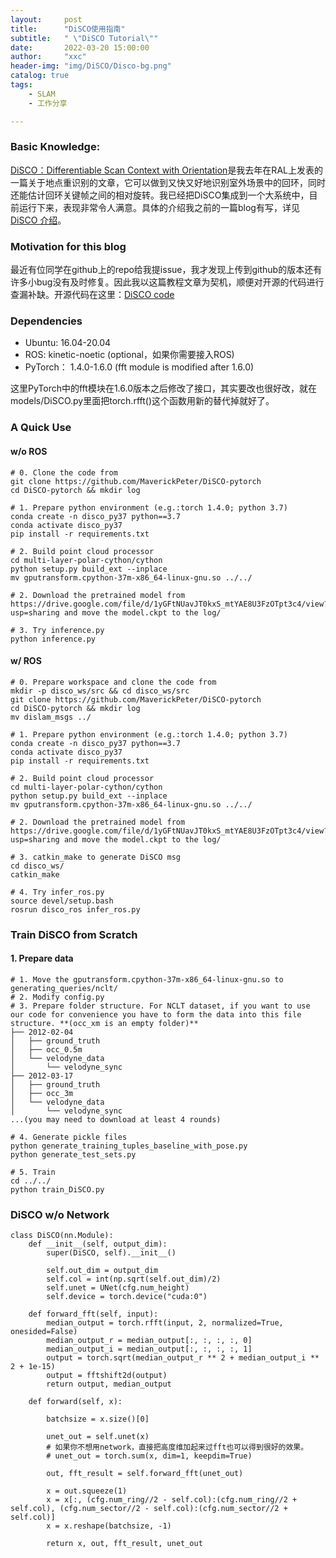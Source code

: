 ```yaml
---
layout:     post
title:      "DiSCO使用指南"
subtitle:   " \"DiSCO Tutorial\""
date:       2022-03-20 15:00:00
author:     "xxc"
header-img: "img/DiSCO/Disco-bg.png"
catalog: true
tags:
    - SLAM
    - 工作分享

---
```

<head>
    <script src="https://cdn.mathjax.org/mathjax/latest/MathJax.js?config=TeX-AMS-MML_HTMLorMML" type="text/javascript"></script>
    <script type="text/x-mathjax-config">
        MathJax.Hub.Config({
            tex2jax: {
            skipTags: ['script', 'noscript', 'style', 'textarea', 'pre'],
            inlineMath: [['$','$']]
            }
        });
    </script>
</head>

### Basic Knowledge:

[DiSCO：Differentiable Scan Context with Orientation](https://ieeexplore.ieee.org/abstract/document/9359460)是我去年在RAL上发表的一篇关于地点重识别的文章，它可以做到又快又好地识别室外场景中的回环，同时还能估计回环关键帧之间的相对旋转。我已经把DiSCO集成到一个大系统中，目前运行下来，表现非常令人满意。具体的介绍我之前的一篇blog有写，详见[DiSCO 介绍](https://maverickpeter.github.io/2021/09/19/DiSCO/)。


### Motivation for this blog

最近有位同学在github上的repo给我提issue，我才发现上传到github的版本还有许多小bug没有及时修复。因此我以这篇教程文章为契机，顺便对开源的代码进行查漏补缺。开源代码在这里：[DiSCO code](https://github.com/MaverickPeter/DiSCO-pytorch)

### Dependencies

- Ubuntu: 16.04-20.04
- ROS: kinetic-noetic (optional，如果你需要接入ROS)
- PyTorch： 1.4.0-1.6.0 (fft module is modified after 1.6.0)

这里PyTorch中的fft模块在1.6.0版本之后修改了接口，其实要改也很好改，就在models/DiSCO.py里面把torch.rfft()这个函数用新的替代掉就好了。

### A Quick Use

#### w/o ROS
```
# 0. Clone the code from 
git clone https://github.com/MaverickPeter/DiSCO-pytorch
cd DiSCO-pytorch && mkdir log

# 1. Prepare python environment (e.g.:torch 1.4.0; python 3.7)
conda create -n disco_py37 python==3.7
conda activate disco_py37
pip install -r requirements.txt

# 2. Build point cloud processor
cd multi-layer-polar-cython/cython
python setup.py build_ext --inplace
mv gputransform.cpython-37m-x86_64-linux-gnu.so ../../

# 2. Download the pretrained model from https://drive.google.com/file/d/1yGFtNUavJT0kxS_mtYAE8U3FzOTpt3c4/view?usp=sharing and move the model.ckpt to the log/

# 3. Try inference.py
python inference.py

```

#### w/ ROS

```
# 0. Prepare workspace and clone the code from 
mkdir -p disco_ws/src && cd disco_ws/src
git clone https://github.com/MaverickPeter/DiSCO-pytorch
cd DiSCO-pytorch && mkdir log
mv dislam_msgs ../

# 1. Prepare python environment (e.g.:torch 1.4.0; python 3.7)
conda create -n disco_py37 python==3.7
conda activate disco_py37
pip install -r requirements.txt

# 2. Build point cloud processor
cd multi-layer-polar-cython/cython
python setup.py build_ext --inplace
mv gputransform.cpython-37m-x86_64-linux-gnu.so ../../

# 2. Download the pretrained model from https://drive.google.com/file/d/1yGFtNUavJT0kxS_mtYAE8U3FzOTpt3c4/view?usp=sharing and move the model.ckpt to the log/

# 3. catkin_make to generate DiSCO msg
cd disco_ws/
catkin_make

# 4. Try infer_ros.py
source devel/setup.bash
rosrun disco_ros infer_ros.py 
```

### Train DiSCO from Scratch
#### 1. Prepare data
```
# 1. Move the gputransform.cpython-37m-x86_64-linux-gnu.so to generating_queries/nclt/
# 2. Modify config.py
# 3. Prepare folder structure. For NCLT dataset, if you want to use our code for convenience you have to form the data into this file structure. **(occ_xm is an empty folder)**
├── 2012-02-04
│   ├── ground_truth
│   ├── occ_0.5m
│   └── velodyne_data
│       └── velodyne_sync
├── 2012-03-17
│   ├── ground_truth
│   ├── occ_3m
│   └── velodyne_data
│       └── velodyne_sync
...(you may need to download at least 4 rounds)

# 4. Generate pickle files
python generate_training_tuples_baseline_with_pose.py
python generate_test_sets.py

# 5. Train
cd ../../
python train_DiSCO.py
```

### DiSCO w/o Network

```
class DiSCO(nn.Module):
    def __init__(self, output_dim):
        super(DiSCO, self).__init__()

        self.out_dim = output_dim
        self.col = int(np.sqrt(self.out_dim)/2)
        self.unet = UNet(cfg.num_height)
        self.device = torch.device("cuda:0")

    def forward_fft(self, input):
        median_output = torch.rfft(input, 2, normalized=True, onesided=False)
        median_output_r = median_output[:, :, :, :, 0]
        median_output_i = median_output[:, :, :, :, 1]
        output = torch.sqrt(median_output_r ** 2 + median_output_i ** 2 + 1e-15)
        output = fftshift2d(output)
        return output, median_output

    def forward(self, x):

        batchsize = x.size()[0]

        unet_out = self.unet(x) 
        # 如果你不想用network，直接把高度维加起来过fft也可以得到很好的效果。
        # unet_out = torch.sum(x, dim=1, keepdim=True)

        out, fft_result = self.forward_fft(unet_out)
        
        x = out.squeeze(1)
        x = x[:, (cfg.num_ring//2 - self.col):(cfg.num_ring//2 + self.col), (cfg.num_sector//2 - self.col):(cfg.num_sector//2 + self.col)]
        x = x.reshape(batchsize, -1)

        return x, out, fft_result, unet_out
```
